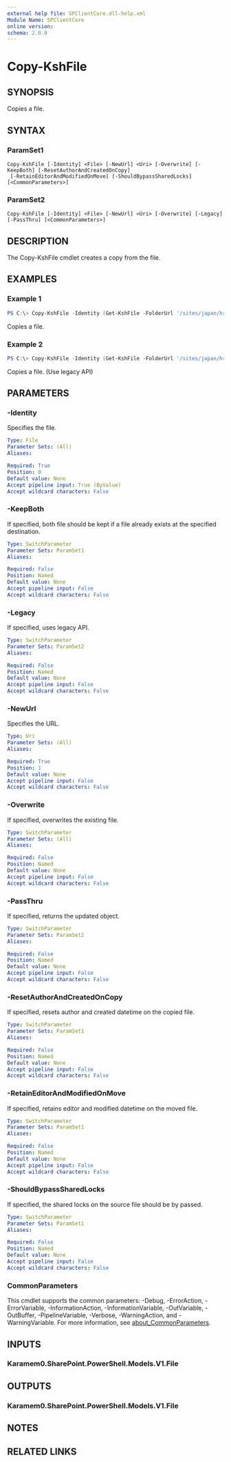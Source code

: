 ```yaml
---
external help file: SPClientCore.dll-help.xml
Module Name: SPClientCore
online version:
schema: 2.0.0
---
```


# Copy-KshFile

## SYNOPSIS
Copies a file.

## SYNTAX

### ParamSet1
```
Copy-KshFile [-Identity] <File> [-NewUrl] <Uri> [-Overwrite] [-KeepBoth] [-ResetAuthorAndCreatedOnCopy]
 [-RetainEditorAndModifiedOnMove] [-ShouldBypassSharedLocks] [<CommonParameters>]
```

### ParamSet2
```
Copy-KshFile [-Identity] <File> [-NewUrl] <Uri> [-Overwrite] [-Legacy] [-PassThru] [<CommonParameters>]
```

## DESCRIPTION
The Copy-KshFile cmdlet creates a copy from the file.

## EXAMPLES

### Example 1
```powershell
PS C:\> Copy-KshFile -Identity (Get-KshFile -FolderUrl '/sites/japan/hr/Shared%20Documents/README.txt') -NewUrl 'https://example.sharepoint.com/Shared%20Documents/README.txt'
```

Copies a file.

### Example 2
```powershell
PS C:\> Copy-KshFile -Identity (Get-KshFile -FolderUrl '/sites/japan/hr/Shared%20Documents/README.txt') -NewUrl '/sites/japan/hr/Shared%20Documents/README_old.txt' -Legacy
```

Copies a file. (Use legacy API)

## PARAMETERS

### -Identity
Specifies the file.

```yaml
Type: File
Parameter Sets: (All)
Aliases:

Required: True
Position: 0
Default value: None
Accept pipeline input: True (ByValue)
Accept wildcard characters: False
```

### -KeepBoth
If specified, both file should be kept if a file already exists at the specified destination.

```yaml
Type: SwitchParameter
Parameter Sets: ParamSet1
Aliases:

Required: False
Position: Named
Default value: None
Accept pipeline input: False
Accept wildcard characters: False
```

### -Legacy
If specified, uses legacy API.

```yaml
Type: SwitchParameter
Parameter Sets: ParamSet2
Aliases:

Required: False
Position: Named
Default value: None
Accept pipeline input: False
Accept wildcard characters: False
```

### -NewUrl
Specifies the URL.

```yaml
Type: Uri
Parameter Sets: (All)
Aliases:

Required: True
Position: 1
Default value: None
Accept pipeline input: False
Accept wildcard characters: False
```

### -Overwrite
If specified, overwrites the existing file.

```yaml
Type: SwitchParameter
Parameter Sets: (All)
Aliases:

Required: False
Position: Named
Default value: None
Accept pipeline input: False
Accept wildcard characters: False
```

### -PassThru
If specified, returns the updated object.

```yaml
Type: SwitchParameter
Parameter Sets: ParamSet2
Aliases:

Required: False
Position: Named
Default value: None
Accept pipeline input: False
Accept wildcard characters: False
```

### -ResetAuthorAndCreatedOnCopy
If specified, resets author and created datetime on the copied file.

```yaml
Type: SwitchParameter
Parameter Sets: ParamSet1
Aliases:

Required: False
Position: Named
Default value: None
Accept pipeline input: False
Accept wildcard characters: False
```

### -RetainEditorAndModifiedOnMove
If specified, retains editor and modified datetime on the moved file.

```yaml
Type: SwitchParameter
Parameter Sets: ParamSet1
Aliases:

Required: False
Position: Named
Default value: None
Accept pipeline input: False
Accept wildcard characters: False
```

### -ShouldBypassSharedLocks
If specified, the shared locks on the source file should be by passed.

```yaml
Type: SwitchParameter
Parameter Sets: ParamSet1
Aliases:

Required: False
Position: Named
Default value: None
Accept pipeline input: False
Accept wildcard characters: False
```

### CommonParameters
This cmdlet supports the common parameters: -Debug, -ErrorAction, -ErrorVariable, -InformationAction, -InformationVariable, -OutVariable, -OutBuffer, -PipelineVariable, -Verbose, -WarningAction, and -WarningVariable. For more information, see [about_CommonParameters](http://go.microsoft.com/fwlink/?LinkID=113216).

## INPUTS

### Karamem0.SharePoint.PowerShell.Models.V1.File

## OUTPUTS

### Karamem0.SharePoint.PowerShell.Models.V1.File

## NOTES

## RELATED LINKS
